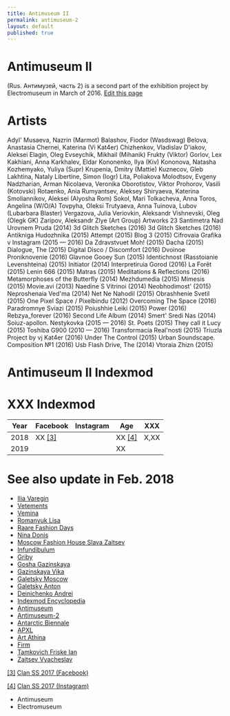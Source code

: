 ```yaml
---
title: Antimuseum II
permalink: antimuseum-2
layout: default
published: true
---
```


# Antimuseum II

(Rus. Антимузей, часть 2) is a second part of the exhibition project by Electromuseum in March of 2016. [Edit this page](http://prose.io/#indexmod/encyclopedia/edit/master/antimuseum-2.md)

# Artists

Adyl' Musaeva, Nazrin (Marmot)
Balashov, Fiodor (Wasdswag)
Belova, Anastasia
Chernei, Katerina (Vi Kat4er)
Chizhenkov, Vladislav
D'iakov, Aleksei
Elagin, Oleg
Evseychik, Mikhail (Mihanik)
Frukty (Viktor)
Gorlov, Lex
Kakhiani, Anna
Karkhalev, Eldar
Kononenko, Ilya (Kiv)
Kononova, Natasha
Kozhemyako, Yuliya (Supr)
Krupenia, Dmitry (Mattie)
Kuznecov, Gleb
Lakhtina, Nataly
Libertine, Simon (Iogr)
Lita, Poliakova
Molodtsov, Evgeny
Nadzharian, Arman
Nicolaeva, Veronika
Oborotistov, Viktor
Prohorov, Vasili (Kotovski)
Rotaenko, Ania
Rumyantsev, Aleksey
Shiryaeva, Katerina
Smoliannikov, Aleksei (Alyosha Rom)
Sokol, Mari
Tolkacheva, Anna
Toros, Angelina (W/O/A)
Tovpyha, Oleksi
Trutyaeva, Anna
Tuinova, Lubov (Lubarbara Blaster)
Vergazova, Julia
Veriovkin, Aleksandr
Vishnevski, Oleg (Olegk GK)
Zaripov, Aleksandr
Zlye (Art Group)
Artworks
23 Santimetra Nad Urovnem Pruda (2014)
3d Glitch Sketches (2016)
3d Glitch Sketches (2016)
Antikniga Hudozhnika (2015)
Attempt (2015)
Blog 3 (2015)
Cifrovaia Grafika v Instagram (2015 — 2016)
Da Zdravstvuet Moh! (2015)
Dacha (2015)
Dialogue, The (2015)
Digital
Disco / Discomfort (2016)
Dvoinoe Proniknovenie (2016)
Glavnoe
Gooey Sun (2015)
Identichnost (Rasstoianie Levenshteina) (2015)
Initiator (2014)
Interpretiruia Gorod (2016)
La Forêt (2015)
Lenin 666 (2015)
Matras (2015)
Meditations & Reflections (2016)
Metamorphoses of the Butterfly (2014)
Mezhdumedia (2015)
Mimesis (2015)
Movie.avi (2013)
Naedine S Vitrinoi (2014)
Neobhodimost' (2015)
Neproshenaia Ved'ma (2014)
Net Ne Nahodil (2015)
Obrashhenie Svetil (2015)
One Pixel Space / Pixelbindu (2012)
Overcoming The Space (2016)
Paradromnye Sviazi (2015)
Poiushhie Leiki (2015)
Power (2016)
Rebzya_forever (2016)
Second Life Album (2014)
Smert' Sredi Nas (2014)
Soiuz-apollon. Nestykovka (2015 — 2016)
St. Poets (2015)
They call it Lucy (2015)
Toshiba G900 (2010 — 2016)
Transformacia Real'nosti (2015)
Triuzla Project by vj Kat4er (2016)
Under The Control (2015)
Urban Soundscape. Composition №1 (2016)
Usb Flash Drive, The (2014)
Vtoraia Zhizn (2015)

# Antimuseum II Indexmod
# XXX Indexmod

|Year|Facebook|Instagram|Age|XXX|
|-|-|-|-|-|
|2018|ХХ <span id="a3">[\[3\]](#f3)</span>||ХХ <span id="a4">[\[4\]](#f4)</span>|Х,ХХ|
|2019|||ХХ||

# See also update in Feb. 2018

+ [Ilia Varegin](varegin-ilia)
+ [Vetements](vetements)
+ [Vemina](vemina)
+ [Romanyuk Lisa](romanyuk-lisa)
+ [Raare Fashion Days](raare-fashion-days)
+ [Nina Donis](nina-donis)
+ [Moscow Fashion House Slava Zaitsev](moscow-fashion-house-slava-zaitsev)
+ [Infundibulum](infundibulum)
+ [Griby](griby)
+ [Gosha Gazinskaya](gosha-gazinskaya)
+ [Gazinskaya Vika](gazinskaya-vika)
+ [Galetsky Moscow](galetsky-moscow)
+ [Galetsky Anton](galetsky-anton)
+ [Deinichenko Andrei](deinichenko-andrei)
+ [Indexmod Encyclopedia](indexmod-encyclopedia)
+ [Antimuseum](antimuseum)
+ [Antimuseum-2](antimuseum-2)
+ [Antarctic Biennale](antarctic-biennale)
+ [APXL](apxl)
+ [Art Athina](art-athina)
+ [Firm](firm)
+ [Tamkovich Friske Ian](tamkovich-friske-ian)
+ [Zaitsev Vyacheslav](zaitsev-vyacheslav)

[[3]](#a3) <span id="f3"></span> [Clan SS 2017 (Facebook)](http://example.net/article)

[[4]](#a4) <span id="f4"></span> [Clan SS 2017 (Instagram)](http://example.net/article)


+ Antimuseum
+ Electromuseum
